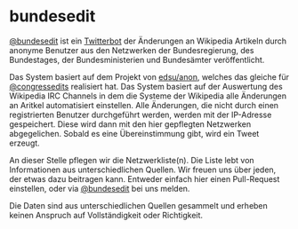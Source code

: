 bundesedit
==========

[@bundesedit](https://twitter.com/bundesedit) ist ein [Twitterbot](http://en.wikipedia.org/wiki/Twitterbot) der Änderungen an Wikipedia Artikeln durch anonyme Benutzer aus den Netzwerken der Bundesregierung, des Bundestages, der Bundesministerien und Bundesämter veröffentlicht.

Das System basiert auf dem Projekt von [edsu/anon](https://github.com/edsu/anon), welches das gleiche für [@congressedits](https://twitter.com/congressedits) realisiert hat. Das System basiert auf der Auswertung des Wikipedia IRC Channels in dem die Systeme der Wikipedia alle Änderungen an Aritkel automatisiert einstellen. Alle Änderungen, die nicht durch einen registrierten Benutzer durchgeführt werden, werden mit der IP-Adresse gespeichert. Diese wird dann mit den hier gepflegten Netzwerken abgegelichen. Sobald es eine Übereinstimmung gibt, wird ein Tweet erzeugt.

An dieser Stelle pflegen wir die Netzwerkliste(n). Die Liste lebt von Informationen aus unterschiedlichen Quellen. Wir freuen uns über jeden, der etwas dazu beitragen kann. Entweder einfach hier einen Pull-Request einstellen, oder via [@bundesedit](https://twitter.com/bundesedit) bei uns melden.

Die Daten sind aus unterschiedlichen Quellen gesammelt und erheben keinen Anspruch auf Vollständigkeit oder Richtigkeit.
